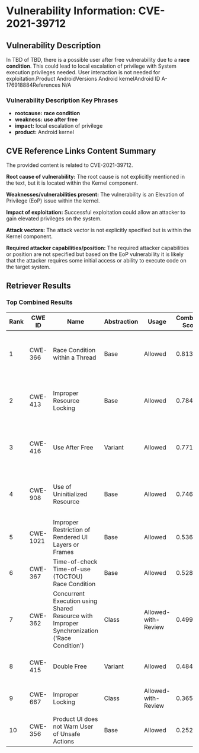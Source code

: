# Vulnerability Information: CVE-2021-39712

## Vulnerability Description
In TBD of TBD, there is a possible user after free vulnerability due to a **race condition**. This could lead to local escalation of privilege with System execution privileges needed. User interaction is not needed for exploitation.Product AndroidVersions Android kernelAndroid ID A-176918884References N/A

### Vulnerability Description Key Phrases
- **rootcause:** **race condition**
- **weakness:** **use after free**
- **impact:** local escalation of privilege
- **product:** Android kernel

## CVE Reference Links Content Summary
The provided content is related to CVE-2021-39712.

**Root cause of vulnerability:**
The root cause is not explicitly mentioned in the text, but it is located within the Kernel component.

**Weaknesses/vulnerabilities present:**
The vulnerability is an Elevation of Privilege (EoP) issue within the kernel.

**Impact of exploitation:**
Successful exploitation could allow an attacker to gain elevated privileges on the system.

**Attack vectors:**
The attack vector is not explicitly specified but is within the Kernel component.

**Required attacker capabilities/position:**
The required attacker capabilities or position are not specified but based on the EoP vulnerability it is likely that the attacker requires some initial access or ability to execute code on the target system.

## Retriever Results

### Top Combined Results

| Rank | CWE ID | Name | Abstraction | Usage | Combined Score | Retrievers | Individual Scores |
|------|--------|------|-------------|-------|---------------|------------|-------------------|
| 1 | CWE-366 | Race Condition within a Thread | Base | Allowed | 0.8136 | dense, sparse, graph | dense: 0.611, sparse: 0.501, graph: 0.620 |
| 2 | CWE-413 | Improper Resource Locking | Base | Allowed | 0.7843 | dense, sparse, graph | dense: 0.555, sparse: 0.501, graph: 0.616 |
| 3 | CWE-416 | Use After Free | Variant | Allowed | 0.7710 | dense, sparse, graph | dense: 0.568, sparse: 0.475, graph: 0.780 |
| 4 | CWE-908 | Use of Uninitialized Resource | Base | Allowed | 0.7466 | dense, sparse, graph | dense: 0.574, sparse: 0.451, graph: 0.564 |
| 5 | CWE-1021 | Improper Restriction of Rendered UI Layers or Frames | Base | Allowed | 0.5368 | dense, sparse | dense: 0.580, sparse: 0.431 |
| 6 | CWE-367 | Time-of-check Time-of-use (TOCTOU) Race Condition | Base | Allowed | 0.5286 | dense, sparse | dense: 0.572, sparse: 0.424 |
| 7 | CWE-362 | Concurrent Execution using Shared Resource with Improper Synchronization ('Race Condition') | Class | Allowed-with-Review | 0.4992 | dense, sparse, graph | dense: 0.617, sparse: 0.546, graph: 0.640 |
| 8 | CWE-415 | Double Free | Variant | Allowed | 0.4843 | dense, sparse | dense: 0.546, sparse: 0.439 |
| 9 | CWE-667 | Improper Locking | Class | Allowed-with-Review | 0.3651 | dense, sparse | dense: 0.579, sparse: 0.580 |
| 10 | CWE-356 | Product UI does not Warn User of Unsafe Actions | Base | Allowed | 0.2526 | sparse | sparse: 0.442 |


